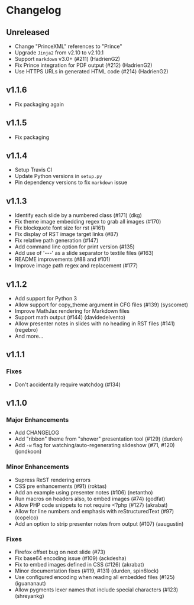 # Changelog

## Unreleased

- Change "PrinceXML" references to "Prince"
- Upgrade `Jinja2` from v2.10 to v2.10.1
- Support `markdown` v3.0+ (#211) (HadrienG2)
- Fix Prince integration for PDF output (#212) (HadrienG2)
- Use HTTPS URLs in generated HTML code (#214) (HadrienG2)

## v1.1.6

- Fix packaging again

## v1.1.5

- Fix packaging

## v1.1.4

- Setup Travis CI
- Update Python versions in `setup.py`
- Pin dependency versions to fix `markdown` issue

## v1.1.3

- Identify each slide by a numbered class (#171) (dkg)
- Fix theme image embedding regex to grab all images (#170)
- Fix blockquote font size for rst (#161)
- Fix display of RST image target links (#87)
- Fix relative path generation (#147)
- Add command line option for print version (#135)
- Add use of '---' as a slide separator to textile files (#163)
- README improvements (#88 and #101)
- Improve image path regex and replacement (#177)

## v1.1.2

- Add support for Python 3
- Allow support for copy_theme argument in CFG files (#139) (syscomet)
- Improve MathJax rendering for Markdown files
- Support math output (#144) (davidedelvento)
- Allow presenter notes in slides with no heading in RST files (#141) (regebro)
- And more...

## v1.1.1

### Fixes

- Don't accidentally require watchdog (#134)

## v1.1.0

### Major Enhancements

- Add CHANGELOG
- Add "ribbon" theme from "shower" presentation tool (#129) (durden)
- Add `-w` flag for watching/auto-regenerating slideshow (#71, #120) (jondkoon)

### Minor Enhancements

- Supress ReST rendering errors
- CSS pre enhancements (#91) (roktas)
- Add an example using presenter notes (#106) (netantho)
- Run macros on headers also, to embed images (#74) (godfat)
- Allow PHP code snippets to not require <?php (#127) (akrabat)
- Allow for line numbers and emphasis with reStructuredText (#97) (copelco)
- Add an option to strip presenter notes from output (#107) (aaugustin)

### Fixes

- Firefox offset bug on next slide (#73)
- Fix base64 encoding issue (#109) (ackdesha)
- Fix to embed images defined in CSS (#126) (akrabat)
- Minor documentation fixes (#119, #131) (durden, spin6lock)
- Use configured encoding when reading all embedded files (#125) (iguananaut)
- Allow pygments lexer names that include special characters (#123) (shreyankg)
